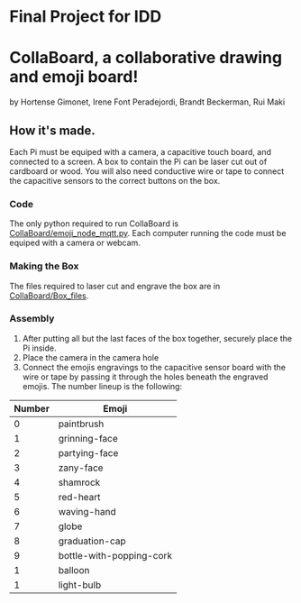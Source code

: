 # Final Project for IDD
# CollaBoard, a collaborative drawing and emoji board!
by Hortense Gimonet, Irene Font Peradejordi, Brandt Beckerman, Rui Maki

## How it's made.

Each Pi must be equiped with a camera, a capacitive touch board, and connected to a screen.
A box to contain the Pi can be laser cut out of cardboard or wood. 
You will also need conductive wire or tape to connect the capacitive sensors to the correct buttons on the box.

### Code
The only python required to run CollaBoard is [CollaBoard/emoji_node_mqtt.py](). 
Each computer running the code must be equiped with a camera or webcam. 

### Making the Box
The files required to laser cut and engrave the box are in [CollaBoard/Box_files]().

### Assembly
1. After putting all but the last faces of the box together, securely place the Pi inside.
2. Place the camera in the camera hole
3. Connect the emojis engravings to the capacitive sensor board with the wire or tape by passing it through the holes 
   beneath the engraved emojis. The number lineup is the following:

| Number | Emoji |
|--------|-----------|
| 0 | paintbrush |
| 1 | grinning-face |
| 2 | partying-face |
| 3 | zany-face |
| 4 | shamrock |
| 5 | red-heart |
| 6 | waving-hand |
| 7 | globe |
| 8 | graduation-cap |
| 9 | bottle-with-popping-cork |
| 1 | balloon |
| 1 | light-bulb |